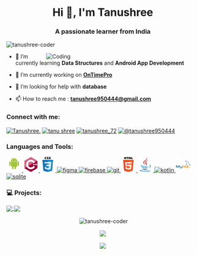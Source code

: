 <h1 align="center">Hi 👋, I'm Tanushree</h1>
<h3 align="center">A passionate learner from India</h3>

<p align="left"> <img src="https://komarev.com/ghpvc/?username=tanushree-coder&label=Profile%20views&color=0e75b6&style=flat" alt="tanushree-coder" /> </p>

<img align="right" alt="Coding" width="400" src="https://cdn.dribbble.com/users/2646423/screenshots/5507196/computer.gif">

- 🌱 I’m currently learning **Data Structures** and **Android App Development**

- 🔭 I’m currently working on [**OnTimePro**](https://github.com/Elevate-Lab/college-notification-app)

- 🤝 I’m looking for help with **database**

- 📫 How to reach me : **tanushree950444@gmail.com** 



<h3 align="left">Connect with me:</h3>
<p align="left">
<a href="https://www.linkedin.com/in/tanushree-a32849201/" target="blank"><img align="center" src="https://raw.githubusercontent.com/rahuldkjain/github-profile-readme-generator/master/src/images/icons/Social/linked-in-alt.svg" alt="Tanushree." height="30" width="40" /></a>
<a href="https://www.facebook.com/profile.php?id=100058886795723" target="blank"><img align="center" src="https://raw.githubusercontent.com/rahuldkjain/github-profile-readme-generator/master/src/images/icons/Social/facebook.svg" alt="tanu shree" height="30" width="40" /></a>
<a href="https://instagram.com/tanushree_72" target="blank"><img align="center" src="https://raw.githubusercontent.com/rahuldkjain/github-profile-readme-generator/master/src/images/icons/Social/instagram.svg" alt="tanushree_72" height="30" width="40" /></a>
<a href="https://medium.com/@tanushree950444" target="blank"><img align="center" src="https://raw.githubusercontent.com/rahuldkjain/github-profile-readme-generator/master/src/images/icons/Social/medium.svg" alt="@tanushree950444" height="30" width="40" /></a>
</p>

<h3 align="left">Languages and Tools:</h3>
<p align="left"> <a href="https://developer.android.com" target="_blank"> <img src="https://raw.githubusercontent.com/devicons/devicon/master/icons/android/android-original-wordmark.svg" alt="android" width="40" height="40"/> </a> <a href="https://www.w3schools.com/cpp/" target="_blank"> <img src="https://raw.githubusercontent.com/devicons/devicon/master/icons/cplusplus/cplusplus-original.svg" alt="cplusplus" width="40" height="40"/> </a> <a href="https://www.w3schools.com/css/" target="_blank"> <img src="https://raw.githubusercontent.com/devicons/devicon/master/icons/css3/css3-original-wordmark.svg" alt="css3" width="40" height="40"/> </a> <a href="https://www.figma.com/" target="_blank"> <img src="https://www.vectorlogo.zone/logos/figma/figma-icon.svg" alt="figma" width="40" height="40"/> </a> <a href="https://firebase.google.com/" target="_blank"> <img src="https://www.vectorlogo.zone/logos/firebase/firebase-icon.svg" alt="firebase" width="40" height="40"/> </a> <a href="https://git-scm.com/" target="_blank"> <img src="https://www.vectorlogo.zone/logos/git-scm/git-scm-icon.svg" alt="git" width="40" height="40"/> </a> <a href="https://www.w3.org/html/" target="_blank"> <img src="https://raw.githubusercontent.com/devicons/devicon/master/icons/html5/html5-original-wordmark.svg" alt="html5" width="40" height="40"/> </a> <a href="https://www.java.com" target="_blank"> <img src="https://raw.githubusercontent.com/devicons/devicon/master/icons/java/java-original.svg" alt="java" width="40" height="40"/> </a> <a href="https://kotlinlang.org" target="_blank"> <img src="https://www.vectorlogo.zone/logos/kotlinlang/kotlinlang-icon.svg" alt="kotlin" width="40" height="40"/> </a> <a href="https://www.mysql.com/" target="_blank"> <img src="https://raw.githubusercontent.com/devicons/devicon/master/icons/mysql/mysql-original-wordmark.svg" alt="mysql" width="40" height="40"/> </a> <a href="https://www.sqlite.org/" target="_blank"> <img src="https://www.vectorlogo.zone/logos/sqlite/sqlite-icon.svg" alt="sqlite" width="40" height="40"/> </a> </p>

<h3 align="left">💻 Projects:</h3>

<a href="https://github.com/tanushree-coder/Fit_Plus">
  <img align="center" src="https://github-readme-stats.vercel.app/api/pin/?username=tanushree-coder&repo=Fit_Plus" />
</a>
<a href="https://github.com/tanushree-coder/newsFresh_app">
  <img align="center" src="https://github-readme-stats.vercel.app/api/pin/?username=tanushree-coder&repo=newsFresh_app" />
</a>

<p align="center">&nbsp;<img align="center" src="https://github-readme-stats.vercel.app/api?username=tanushree-coder&show_icons=true&locale=en" alt="tanushree-coder" /></p>

<!-- <p align="center"> <a href="https://github.com/ryo-ma/github-profile-trophy"><img src="https://github-profile-trophy.vercel.app/?username=tanushree-coder" alt="tanushree-coder" /></a> </p> -->

<p align="center"><img align="center" src="https://github-readme-stats.vercel.app/api/top-langs/?username=tanushree-coder&layout=compact&count_private=false" /></p>

<p align="center"><img align="center" src="https://github-readme-streak-stats.herokuapp.com/?user=tanushree-coder&theme=vision-friendly-light" /></p>

<!-- ![Tanushree's GitHub stats](https://github-readme-streak-stats.herokuapp.com/?user=tanushree-coder&theme=vision-friendly-light) -->
